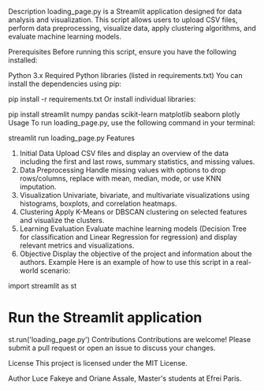 Description
loading_page.py is a Streamlit application designed for data analysis and visualization. This script allows users to upload CSV files, perform data preprocessing, visualize data, apply clustering algorithms, and evaluate machine learning models.

Prerequisites
Before running this script, ensure you have the following installed:

Python 3.x
Required Python libraries (listed in requirements.txt)
You can install the dependencies using pip:


pip install -r requirements.txt
Or install individual libraries:


pip install streamlit numpy pandas scikit-learn matplotlib seaborn plotly
Usage
To run loading_page.py, use the following command in your terminal:


streamlit run loading_page.py
Features
1. Initial Data
Upload CSV files and display an overview of the data including the first and last rows, summary statistics, and missing values.
2. Data Preprocessing
Handle missing values with options to drop rows/columns, replace with mean, median, mode, or use KNN imputation.
3. Visualization
Univariate, bivariate, and multivariate visualizations using histograms, boxplots, and correlation heatmaps.
4. Clustering
Apply K-Means or DBSCAN clustering on selected features and visualize the clusters.
5. Learning Evaluation
Evaluate machine learning models (Decision Tree for classification and Linear Regression for regression) and display relevant metrics and visualizations.
6. Objective
Display the objective of the project and information about the authors.
Example
Here is an example of how to use this script in a real-world scenario:


import streamlit as st

# Run the Streamlit application
st.run('loading_page.py')
Contributions
Contributions are welcome! Please submit a pull request or open an issue to discuss your changes.

License
This project is licensed under the MIT License.

Author
Luce Fakeye and Oriane Assale, Master's students at Efrei Paris.






